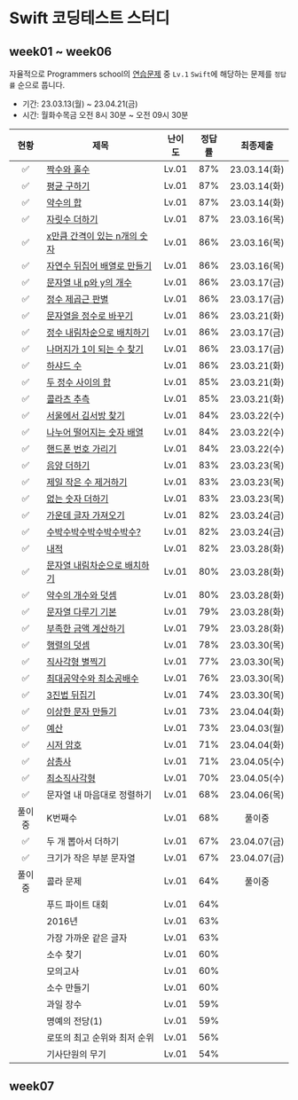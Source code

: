 # Swift 코딩테스트 스터디

## week01 ~ week06

자율적으로 Programmers school의 [연습문제](https://school.programmers.co.kr/learn/challenges?order=acceptance_desc&levels=1&languages=swift) 중 `Lv.1` `Swift`에 해당하는 문제를 `정답률` 순으로 풉니다.

 - 기간: 23.03.13(월) ~ 23.04.21(금)
 - 시간: 월화수목금 오전 8시 30분 ~ 오전 09시 30분

| 현황 | 제목 | 난이도 | 정답률 | 최종제출 |
| :--------: | -------- | :--------: | :--------: | :--------: |
| ✅ | [짝수와 홀수](https://github.com/Rhode-park/swift-coding-test-study/blob/main/week01/23.03.14(Tue)/%EC%A7%9D%EC%88%98%EC%99%80%20%ED%99%80%EC%88%98.playground/Contents.swift) | Lv.01 | 87% | 23.03.14(화) |
| ✅ | [평균 구하기](https://github.com/Rhode-park/swift-coding-test-study/blob/main/week01/23.03.14(Tue)/%ED%8F%89%EA%B7%A0%20%EA%B5%AC%ED%95%98%EA%B8%B0.playground/Contents.swift) | Lv.01 | 87% | 23.03.14(화) |
| ✅ | [약수의 합](https://github.com/Rhode-park/swift-coding-test-study/blob/main/week01/23.03.14(Tue)/%EC%95%BD%EC%88%98%EC%9D%98%20%ED%95%A9.playground/Contents.swift) | Lv.01 | 87% | 23.03.14(화) |
| ✅ | [자릿수 더하기](https://github.com/Rhode-park/swift-coding-test-study/blob/main/week01/23.03.16(Thu)/%EC%9E%90%EB%A6%BF%EC%88%98%20%EB%8D%94%ED%95%98%EA%B8%B0.playground/Contents.swift) | Lv.01 | 87% | 23.03.16(목) |
| ✅ | [x만큼 간격이 있는 n개의 숫자](https://github.com/Rhode-park/swift-coding-test-study/blob/main/week01/23.03.16(Thu)/x%EB%A7%8C%ED%81%BC%20%EA%B0%84%EA%B2%A9%EC%9D%B4%20%EC%9E%88%EB%8A%94%20n%EA%B0%9C%EC%9D%98%20%EC%88%AB%EC%9E%90.playground/Contents.swift) | Lv.01 | 86% | 23.03.16(목) |
| ✅ | [자연수 뒤집어 배열로 만들기](https://github.com/Rhode-park/swift-coding-test-study/blob/main/week01/23.03.16(Thu)/%EC%9E%90%EC%97%B0%EC%88%98%20%EB%92%A4%EC%A7%91%EC%96%B4%20%EB%B0%B0%EC%97%B4%EB%A1%9C%20%EB%A7%8C%EB%93%A4%EA%B8%B0.playground/Contents.swift) | Lv.01 | 86% | 23.03.16(목) |
| ✅ | [문자열 내 p와 y의 개수](https://github.com/Rhode-park/swift-coding-test-study/blob/main/week01/23.03.17(Fri)/%EB%AC%B8%EC%9E%90%EC%97%B4%20%EB%82%B4%20p%EC%99%80%20y%EC%9D%98%20%EA%B0%9C%EC%88%98.playground/Contents.swift) | Lv.01 | 86% | 23.03.17(금) |
| ✅ | [정수 제곱근 판별](https://github.com/Rhode-park/swift-coding-test-study/blob/main/week01/23.03.17(Fri)/%EC%A0%95%EC%88%98%20%EC%A0%9C%EA%B3%B1%EA%B7%BC%20%ED%8C%90%EB%B3%84.playground/Contents.swift) | Lv.01 | 86% | 23.03.17(금) |
| ✅ | [문자열을 정수로 바꾸기](https://github.com/Rhode-park/swift-coding-test-study/blob/main/week02/23.03.21(Tue)/%EB%AC%B8%EC%9E%90%EC%97%B4%EC%9D%84%20%EC%A0%95%EC%88%98%EB%A1%9C%20%EB%B0%94%EA%BE%B8%EA%B8%B0.playground/Contents.swift) | Lv.01 | 86% | 23.03.21(화) |
| ✅ | [정수 내림차순으로 배치하기](https://github.com/Rhode-park/swift-coding-test-study/blob/main/week01/23.03.17(Fri)/%EC%A0%95%EC%88%98%20%EB%82%B4%EB%A6%BC%EC%B0%A8%EC%88%9C%EC%9C%BC%EB%A1%9C%20%EB%B0%B0%EC%B9%98%ED%95%98%EA%B8%B0.playground/Contents.swift) | Lv.01 | 86% | 23.03.17(금) |
| ✅ | [나머지가 1이 되는 수 찾기](https://github.com/Rhode-park/swift-coding-test-study/blob/main/week01/23.03.17(Fri)/%EB%82%98%EB%A8%B8%EC%A7%80%EA%B0%80%201%EC%9D%B4%20%EB%90%98%EB%8A%94%20%EC%88%98%20%EC%B0%BE%EA%B8%B0.playground/Contents.swift) | Lv.01 | 86% | 23.03.17(금) |
| ✅ | [하샤드 수](https://github.com/Rhode-park/swift-coding-test-study/blob/main/week02/23.03.21(Tue)/%ED%95%98%EC%83%A4%EB%93%9C%20%EC%88%98.playground/Contents.swift) | Lv.01 | 86% | 23.03.21(화) |
| ✅ | [두 정수 사이의 합](https://github.com/Rhode-park/swift-coding-test-study/blob/main/week02/23.03.21(Tue)/%EB%91%90%20%EC%A0%95%EC%88%98%20%EC%82%AC%EC%9D%B4%EC%9D%98%20%ED%95%A9.playground/Contents.swift) | Lv.01 | 85% | 23.03.21(화) |
| ✅ | [콜라츠 추측](https://github.com/Rhode-park/swift-coding-test-study/blob/main/week02/23.03.21(Tue)/%EC%BD%9C%EB%9D%BC%EC%B8%A0%20%EC%B6%94%EC%B8%A1.playground/Contents.swift) | Lv.01 | 85% | 23.03.21(화) |
| ✅ | [서울에서 김서방 찾기](https://github.com/Rhode-park/swift-coding-test-study/blob/main/week02/23.03.22(Wed)/%EC%84%9C%EC%9A%B8%EC%97%90%EC%84%9C%20%EA%B9%80%EC%84%9C%EB%B0%A9%20%EC%B0%BE%EA%B8%B0.playground/Contents.swift) | Lv.01 | 84% | 23.03.22(수) |
| ✅ | [나누어 떨어지는 숫자 배열](https://github.com/Rhode-park/swift-coding-test-study/blob/main/week02/23.03.22(Wed)/%EB%82%98%EB%88%84%EC%96%B4%20%EB%96%A8%EC%96%B4%EC%A7%80%EB%8A%94%20%EC%88%AB%EC%9E%90%20%EB%B0%B0%EC%97%B4.playground/Contents.swift) | Lv.01 | 84% | 23.03.22(수) |
| ✅ | [핸드폰 번호 가리기](https://github.com/Rhode-park/swift-coding-test-study/blob/main/week02/23.03.22(Wed)/%ED%95%B8%EB%93%9C%ED%8F%B0%20%EB%B2%88%ED%98%B8%20%EA%B0%80%EB%A6%AC%EA%B8%B0.playground/Contents.swift) | Lv.01 | 84% | 23.03.22(수) |
| ✅ | [음양 더하기](https://github.com/Rhode-park/swift-coding-test-study/blob/main/week02/23.03.23(Thu)/%EC%9D%8C%EC%96%91%20%EB%8D%94%ED%95%98%EA%B8%B0.playground/Contents.swift) | Lv.01 | 83% | 23.03.23(목) |
| ✅ | [제일 작은 수 제거하기](https://github.com/Rhode-park/swift-coding-test-study/blob/main/week02/23.03.23(Thu)/%EC%A0%9C%EC%9D%BC%20%EC%9E%91%EC%9D%80%20%EC%88%98%20%EC%A0%9C%EA%B1%B0%ED%95%98%EA%B8%B0.playground/Contents.swift) | Lv.01 | 83% | 23.03.23(목) |
| ✅ | [없는 숫자 더하기](https://github.com/Rhode-park/swift-coding-test-study/blob/main/week02/23.03.23(Thu)/%EC%97%86%EB%8A%94%20%EC%88%AB%EC%9E%90%20%EB%8D%94%ED%95%98%EA%B8%B0.playground/Contents.swift) | Lv.01 | 83% | 23.03.23(목) |
| ✅ | [가운데 글자 가져오기](https://github.com/Rhode-park/swift-coding-test-study/blob/main/week02/23.03.24(Fri)/%EA%B0%80%EC%9A%B4%EB%8D%B0%20%EA%B8%80%EC%9E%90%20%EA%B0%80%EC%A0%B8%EC%98%A4%EA%B8%B0.playground/Contents.swift) | Lv.01 | 82% | 23.03.24(금) |
| ✅ | [수박수박수박수박수박수?](https://github.com/Rhode-park/swift-coding-test-study/blob/main/week02/23.03.24(Fri)/%EC%88%98%EB%B0%95%EC%88%98%EB%B0%95%EC%88%98%EB%B0%95%EC%88%98%EB%B0%95%EC%88%98%EB%B0%95%EC%88%98.playground/Contents.swift) | Lv.01 | 82% | 23.03.24(금) |
| ✅ | [내적](https://github.com/Rhode-park/swift-coding-test-study/blob/main/week03/23.03.28(Tue)/%EB%82%B4%EC%A0%81.playground/Contents.swift) | Lv.01 | 82% | 23.03.28(화) |
| ✅ | [문자열 내림차순으로 배치하기](https://github.com/Rhode-park/swift-coding-test-study/blob/main/de/week03/23.03.28(Tue)/%EB%AC%B8%EC%9E%90%EC%97%B4%20%EB%82%B4%EB%A6%BC%EC%B0%A8%EC%88%9C%EC%9C%BC%EB%A1%9C%20%EB%B0%B0%EC%B9%98%ED%95%98%EA%B8%B0.playground/Contents.swift) | Lv.01 | 80% | 23.03.28(화) |
| ✅ | [약수의 개수와 덧셈](https://github.com/Rhode-park/swift-coding-test-study/blob/main/week03/23.03.28(Tue)/%EC%95%BD%EC%88%98%EC%9D%98%20%EA%B0%9C%EC%88%98%EC%99%80%20%EB%8D%A7%EC%85%88.playground/Contents.swift) | Lv.01 | 80% | 23.03.28(화) |
| ✅ | [문자열 다루기 기본](https://github.com/Rhode-park/swift-coding-test-study/blob/main/week03/23.03.28(Tue)/%EB%AC%B8%EC%9E%90%EC%97%B4%20%EB%8B%A4%EB%A3%A8%EA%B8%B0%20%EA%B8%B0%EB%B3%B8.playground/Contents.swift) | Lv.01 | 79% | 23.03.28(화) |
| ✅ | [부족한 금액 계산하기](https://github.com/Rhode-park/swift-coding-test-study/tree/main/week03/23.03.28(Tue)/%EB%B6%80%EC%A1%B1%ED%95%9C%20%EA%B8%88%EC%95%A1%20%EA%B3%84%EC%82%B0%ED%95%98%EA%B8%B0.playground) | Lv.01 | 79% | 23.03.28(화) |
| ✅ | [행렬의 덧셈](https://github.com/Rhode-park/swift-coding-test-study/blob/main/week03/23.03.30(Thu)/%ED%96%89%EB%A0%AC%EC%9D%98%20%EB%8D%A7%EC%85%88.playground/Contents.swift) | Lv.01 | 78% | 23.03.30(목) |
| ✅ | [직사각형 별찍기](https://github.com/Rhode-park/swift-coding-test-study/blob/main/week03/23.03.30(Thu)/%EC%A7%81%EC%82%AC%EA%B0%81%ED%98%95%20%EB%B3%84%EC%B0%8D%EA%B8%B0.playground/Contents.swift) | Lv.01 | 77% | 23.03.30(목) |
| ✅ | [최대공약수와 최소공배수](https://github.com/Rhode-park/swift-coding-test-study/tree/main/week03/23.03.30(Thu)/%EC%B5%9C%EB%8C%80%EA%B3%B5%EC%95%BD%EC%88%98%EC%99%80%20%EC%B5%9C%EC%86%8C%EA%B3%B5%EB%B0%B0%EC%88%98.playground) | Lv.01 | 76% | 23.03.30(목) |
| ✅ | [3진법 뒤집기](https://github.com/Rhode-park/swift-coding-test-study/blob/main/week03/23.03.30(Thu)/3%EC%A7%84%EB%B2%95%20%EB%92%A4%EC%A7%91%EA%B8%B0.playground/Contents.swift)| Lv.01 | 74% | 23.03.30(목) |
| ✅ | [이상한 문자 만들기](https://github.com/Rhode-park/swift-coding-test-study/blob/main/week04/23.04.04(Tue)/%EC%9D%B4%EC%83%81%ED%95%9C%20%EB%AC%B8%EC%9E%90%20%EB%A7%8C%EB%93%A4%EA%B8%B0.playground/Contents.swift) | Lv.01 | 73% | 23.04.04(화) |
| ✅ | [예산](https://github.com/Rhode-park/swift-coding-test-study/blob/main/week04/23.04.03(Mon)/%EC%98%88%EC%82%B0.playground/Contents.swift) | Lv.01 | 73% | 23.04.03(월) |
| ✅ | [시저 암호](https://github.com/Rhode-park/swift-coding-test-study/blob/main/week04/23.04.04(Tue)/%EC%8B%9C%EC%A0%80%20%EC%95%94%ED%98%B8.playground/Contents.swift) | Lv.01 | 71% | 23.04.04(화) |
| ✅ | [삼총사](https://github.com/Rhode-park/swift-coding-test-study/blob/main/week04/23.04.05(Wed)/%EC%82%BC%EC%B4%9D%EC%82%AC.playground/Contents.swift) | Lv.01 | 71% | 23.04.05(수) |
| ✅ | [최소직사각형](https://github.com/Rhode-park/swift-coding-test-study/blob/main/week04/23.04.05(Wed)/%EC%B5%9C%EC%86%8C%EC%A7%81%EC%82%AC%EA%B0%81%ED%98%95.playground/Contents.swift) | Lv.01 | 70% | 23.04.05(수) |
| ✅ | 문자열 내 마음대로 정렬하기 | Lv.01 | 68% | 23.04.06(목) |
| 풀이중 | K번째수 | Lv.01 | 68% | 풀이중 |
| ✅ | 두 개 뽑아서 더하기 | Lv.01 | 67% | 23.04.07(금) |
| ✅ | 크기가 작은 부분 문자열 | Lv.01 | 67% | 23.04.07(금) |
| 풀이중 | 콜라 문제 | Lv.01 | 64% | 풀이중 |
|  | 푸드 파이트 대회 | Lv.01 | 64% |  |
|  | 2016년 | Lv.01 | 63% |  |
|  | 가장 가까운 같은 글자 | Lv.01 | 63% |  |
|  | 소수 찾기 | Lv.01 | 60% |  |
|  | 모의고사 | Lv.01 | 60% |  |
|  | 소수 만들기 | Lv.01 | 60% |  |
|  | 과일 장수 | Lv.01 | 59% |  |
|  | 명예의 전당(1) | Lv.01 | 59% |  |
|  | 로또의 최고 순위와 최저 순위 | Lv.01 | 56% |  |
|  | 기사단원의 무기 | Lv.01 | 54% |  |


## week07
